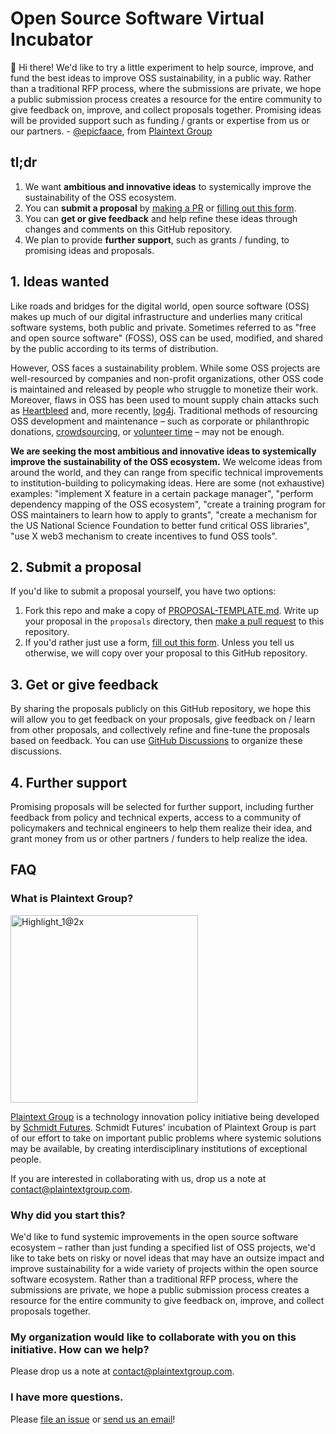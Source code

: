 # Open Source Software Virtual Incubator

👋 Hi there! We'd like to try a little experiment to help source, improve, and fund the best ideas to improve OSS sustainability, in a public way. Rather than a traditional RFP process, where the submissions are private, we hope a public submission process creates a resource for the entire community to give feedback on, improve, and collect proposals together. Promising ideas will be provided support such as funding / grants or expertise from us or our partners. - [@epicfaace](https://github.com/epicfaace), from [Plaintext Group](https://www.plaintextgroup.com/)

## tl;dr

1. We want **ambitious and innovative ideas** to systemically improve the sustainability of the OSS ecosystem.
2. You can **submit a proposal** by [making a PR](https://github.com/PlaintextGroup/oss-virtual-incubator/pulls) or [filling out this form][form].
3. You can **get or give feedback** and help refine these ideas through changes and comments on this GitHub repository.
4. We plan to provide **further support**, such as grants / funding, to promising ideas and proposals.

## 1. Ideas wanted

Like roads and bridges for the digital world, open source software (OSS) makes up much of our digital infrastructure and underlies many critical software systems, both public and private. Sometimes referred to as "free and open source software" (FOSS), OSS can be used, modified, and shared by the public according to its terms of distribution.

However, OSS faces a sustainability problem. While some OSS projects are well-resourced by companies and non-profit organizations, other OSS code is maintained and released by people who struggle to monetize their work. Moreover, flaws in OSS has been used to mount supply chain attacks such as [Heartbleed](https://heartbleed.com/) and, more recently, [log4j](https://blog.cloudflare.com/how-cloudflare-security-responded-to-log4j2-vulnerability/). Traditional methods of resourcing OSS development and maintenance – such as corporate or philanthropic donations, [crowdsourcing](https://babeljs.io/blog/2021/05/10/funding-update), or [volunteer time](https://twitter.com/FiloSottile/status/1469441487175880711) – may not be enough.

**We are seeking the most ambitious and innovative ideas to systemically improve the sustainability of the OSS ecosystem.** We welcome ideas from around the world, and they can range from specific technical improvements to institution-building to policymaking ideas. Here are some (not exhaustive) examples: "implement X feature in a certain package manager", "perform dependency mapping of the OSS ecosystem", "create a training program for OSS maintainers to learn how to apply to grants", "create a mechanism for the US National Science Foundation to better fund critical OSS libraries", "use X web3 mechanism to create incentives to fund OSS tools".

## 2. Submit a proposal

If you'd like to submit a proposal yourself, you have two options:
1. Fork this repo and make a copy of [PROPOSAL-TEMPLATE.md](PROPOSAL-TEMPLATE.md). Write up your proposal in the `proposals` directory, then [make a pull request](https://github.com/PlaintextGroup/oss-virtual-incubator/pulls) to this repository.
2. If you'd rather just use a form, [fill out this form][form]. Unless you tell us otherwise, we will copy over your proposal to this GitHub repository.

## 3. Get or give feedback

By sharing the proposals publicly on this GitHub repository, we hope this will allow you to get feedback on your proposals, give feedback on / learn from other proposals, and collectively refine and fine-tune the proposals based on feedback. You can use [GitHub Discussions](https://github.com/PlaintextGroup/oss-virtual-incubator/discussions) to organize these discussions.

## 4. Further support

Promising proposals will be selected for further support, including further feedback from policy and technical experts, access to a community of policymakers and technical engineers to help them realize their idea, and grant money from us or other partners / funders to help realize the idea.

## FAQ

### What is Plaintext Group?

<a href="https://www.plaintextgroup.com/"><img width="300" alt="Highlight_1@2x" src="https://user-images.githubusercontent.com/1689183/130452345-dd163756-08a9-491b-994f-1d04da98fda5.png"></a>

[Plaintext Group](https://www.plaintextgroup.com/) is a technology innovation policy initiative being developed by <a href="https://schmidtfutures.com/">Schmidt Futures</a>. Schmidt Futures' incubation of Plaintext Group is part of our effort to take on important public problems where systemic solutions may be available, by creating interdisciplinary institutions of exceptional people.

If you are interested in collaborating with us, drop us a note at [contact@plaintextgroup.com](mailto:contact@plaintextgroup.com).

### Why did you start this?

We'd like to fund systemic improvements in the open source software ecosystem – rather than just funding a specified list of OSS projects, we'd like to take bets on risky or novel ideas that may have an outsize impact and improve sustainability for a wide variety of projects within the open source software ecosystem. Rather than a traditional RFP process, where the submissions are private, we hope a public submission process creates a resource for the entire community to give feedback on, improve, and collect proposals together.

### My organization would like to collaborate with you on this initiative. How can we help?

Please drop us a note at [contact@plaintextgroup.com](mailto:contact@plaintextgroup.com).

### I have more questions.

Please [file an issue](https://github.com/PlaintextGroup/oss-virtual-incubator/issues) or [send us an email](mailto:contact@plaintextgroup.com)!


[form]: https://97oibfwziii.typeform.com/to/b60y2IZa
